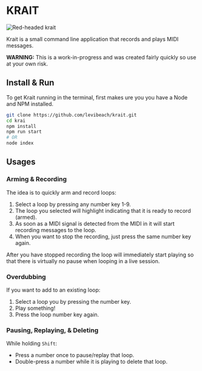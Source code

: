 # KRAIT

![Red-headed krait](https://upload.wikimedia.org/wikipedia/commons/5/55/Red-headed_Krait.jpg)

Krait is a small command line application that records and plays MIDI messages.

**WARNING:** This is a work-in-progress and was created fairly quickly so use at your own risk.

## Install & Run

To get Krait running in the terminal, first makes ure you you have a Node and NPM installed.

```bash
git clone https://github.com/levibeach/krait.git
cd krai
npm install
npm run start
# OR
node index
```

## Usages

### Arming & Recording

The idea is to quickly arm and record loops:

1. Select a loop by pressing any number key 1-9.
2. The loop you selected will highlight indicating that it is ready to record (armed).
2. As soon as a MIDI signal is detected from the MIDI in it will start recording messages to the loop.
3. When you want to stop the recording, just press the same number key again.

After you have stopped recording the loop will immediately start playing so that there is virtually no pause when looping in a live session.

### Overdubbing

If you want to add to an existing loop:

1. Select a loop you by pressing the number key.
2. Play something!
3. Press the loop number key again.

### Pausing, Replaying, & Deleting

While holding `Shift`:
- Press a number once to pause/replay that loop.
- Double-press a number while it is playing to delete that loop.




